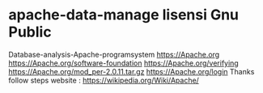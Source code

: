 # apache-data-manage lisensi Gnu Public
Database-analysis-Apache-programsystem
https://Apache.org 
https://Apache.org/software-foundation
https://Apache.org/verifying
https://Apache.org/mod_per-2.0.11.tar.gz
https://Apache.org/login
Thanks follow steps website :
https://wikipedia.org/Wiki/Apache/

